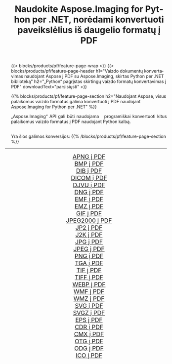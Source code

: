 ﻿---
title: Naudokite Aspose.Imaging for Python per .NET, norėdami konvertuoti paveikslėlius iš daugelio formatų į PDF 
weight: 3920
url: /lt/python-net/conversion/to/pdf/ 
lang: lt
langdirlevel: 2
locales: zh-hans,ja,it,ru,de,es,fr,nl,id,lt,pl,pt,vi,tr,ko,zh-hant,ar,hi,th,sv,cs,uk,he
description: Galite naudoti Aspose.Imaging for Python per .NET biblioteką, norėdami konvertuoti iš įvairių formatų į PDF
---

{{< blocks/products/pf/feature-page-wrap >}}
{{< blocks/products/pf/feature-page-header h1="Vaizdo dokumentų konvertavimas naudojant Aspose į PDF su Aspose.Imaging, skirtas Python per .NET biblioteką" h2="„Python“ pagrįstas skirtingų vaizdo formatų konvertavimas į PDF" downloadText="parsisiųsti" >}}


{{% blocks/products/pf/feature-page-section  h2="Naudojant Aspose, visus palaikomus vaizdo formatus galima konvertuoti į PDF naudojant Aspose.Imaging for Python per .NET" %}}
<p align=justify>„Aspose.Imaging“ API gali būti naudojama   programiškai konvertuoti kitus palaikomus vaizdo formatus į PDF naudojant Python kalbą.</p>
<br/>
Yra šios galimos konversijos:
{{% /blocks/products/pf/feature-page-section %}}
<div class="container-fluid productfamilypage bg-gray">
    <div class="convertypes bg-gray agp-content section">
        <div class="container">
		<hr style="margin-left:-20px;"/>
		<div class="row other-converters" style="gap: 10px;font-size: 19px;text-align:center;">
		    <div class='col-md-2 other-converter remove-lp remove-rp'><a href="/imaging/lt/python-net/conversion/apng-to-pdf/" style="padding:15px;">APNG į PDF</a></div>
<div class='col-md-2 other-converter remove-lp remove-rp'><a href="/imaging/lt/python-net/conversion/bmp-to-pdf/" style="padding:15px;">BMP į PDF</a></div>
<div class='col-md-2 other-converter remove-lp remove-rp'><a href="/imaging/lt/python-net/conversion/dib-to-pdf/" style="padding:15px;">DIB į PDF</a></div>
<div class='col-md-2 other-converter remove-lp remove-rp'><a href="/imaging/lt/python-net/conversion/dicom-to-pdf/" style="padding:15px;">DICOM į PDF</a></div>
<div class='col-md-2 other-converter remove-lp remove-rp'><a href="/imaging/lt/python-net/conversion/djvu-to-pdf/" style="padding:15px;">DJVU į PDF</a></div>
<div class='col-md-2 other-converter remove-lp remove-rp'><a href="/imaging/lt/python-net/conversion/dng-to-pdf/" style="padding:15px;">DNG į PDF</a></div>
<div class='col-md-2 other-converter remove-lp remove-rp'><a href="/imaging/lt/python-net/conversion/emf-to-pdf/" style="padding:15px;">EMF į PDF</a></div>
<div class='col-md-2 other-converter remove-lp remove-rp'><a href="/imaging/lt/python-net/conversion/emz-to-pdf/" style="padding:15px;">EMZ į PDF</a></div>
<div class='col-md-2 other-converter remove-lp remove-rp'><a href="/imaging/lt/python-net/conversion/gif-to-pdf/" style="padding:15px;">GIF į PDF</a></div>
<div class='col-md-2 other-converter remove-lp remove-rp'><a href="/imaging/lt/python-net/conversion/jpeg2000-to-pdf/" style="padding:15px;">JPEG2000 į PDF</a></div>
<div class='col-md-2 other-converter remove-lp remove-rp'><a href="/imaging/lt/python-net/conversion/jp2-to-pdf/" style="padding:15px;">JP2 į PDF</a></div>
<div class='col-md-2 other-converter remove-lp remove-rp'><a href="/imaging/lt/python-net/conversion/j2k-to-pdf/" style="padding:15px;">J2K į PDF</a></div>
<div class='col-md-2 other-converter remove-lp remove-rp'><a href="/imaging/lt/python-net/conversion/jpg-to-pdf/" style="padding:15px;">JPG į PDF</a></div>
<div class='col-md-2 other-converter remove-lp remove-rp'><a href="/imaging/lt/python-net/conversion/jpeg-to-pdf/" style="padding:15px;">JPEG į PDF</a></div>
<div class='col-md-2 other-converter remove-lp remove-rp'><a href="/imaging/lt/python-net/conversion/png-to-pdf/" style="padding:15px;">PNG į PDF</a></div>
<div class='col-md-2 other-converter remove-lp remove-rp'><a href="/imaging/lt/python-net/conversion/tga-to-pdf/" style="padding:15px;">TGA į PDF</a></div>
<div class='col-md-2 other-converter remove-lp remove-rp'><a href="/imaging/lt/python-net/conversion/tif-to-pdf/" style="padding:15px;">TIF į PDF</a></div>
<div class='col-md-2 other-converter remove-lp remove-rp'><a href="/imaging/lt/python-net/conversion/tiff-to-pdf/" style="padding:15px;">TIFF į PDF</a></div>
<div class='col-md-2 other-converter remove-lp remove-rp'><a href="/imaging/lt/python-net/conversion/webp-to-pdf/" style="padding:15px;">WEBP į PDF</a></div>
<div class='col-md-2 other-converter remove-lp remove-rp'><a href="/imaging/lt/python-net/conversion/wmf-to-pdf/" style="padding:15px;">WMF į PDF</a></div>
<div class='col-md-2 other-converter remove-lp remove-rp'><a href="/imaging/lt/python-net/conversion/wmz-to-pdf/" style="padding:15px;">WMZ į PDF</a></div>
<div class='col-md-2 other-converter remove-lp remove-rp'><a href="/imaging/lt/python-net/conversion/svg-to-pdf/" style="padding:15px;">SVG į PDF</a></div>
<div class='col-md-2 other-converter remove-lp remove-rp'><a href="/imaging/lt/python-net/conversion/svgz-to-pdf/" style="padding:15px;">SVGZ į PDF</a></div>
<div class='col-md-2 other-converter remove-lp remove-rp'><a href="/imaging/lt/python-net/conversion/eps-to-pdf/" style="padding:15px;">EPS į PDF</a></div>
<div class='col-md-2 other-converter remove-lp remove-rp'><a href="/imaging/lt/python-net/conversion/cdr-to-pdf/" style="padding:15px;">CDR į PDF</a></div>
<div class='col-md-2 other-converter remove-lp remove-rp'><a href="/imaging/lt/python-net/conversion/cmx-to-pdf/" style="padding:15px;">CMX į PDF</a></div>
<div class='col-md-2 other-converter remove-lp remove-rp'><a href="/imaging/lt/python-net/conversion/otg-to-pdf/" style="padding:15px;">OTG į PDF</a></div>
<div class='col-md-2 other-converter remove-lp remove-rp'><a href="/imaging/lt/python-net/conversion/odg-to-pdf/" style="padding:15px;">ODG į PDF</a></div>
<div class='col-md-2 other-converter remove-lp remove-rp'><a href="/imaging/lt/python-net/conversion/ico-to-pdf/" style="padding:15px;">ICO į PDF</a></div>
                </div>
        </div>
    </div>
</div>
<br/>

